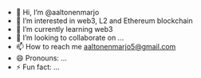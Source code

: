 - 👋 Hi, I’m @aaltonenmarjo
- 👀 I’m interested in web3, L2 and Ethereum blockchain
- 🌱 I’m currently learning web3
- 💞️ I’m looking to collaborate on ...
- 📫 How to reach me aaltonenmarjo5@gmail.com
- 😄 Pronouns: ...
- ⚡ Fun fact: ...

<!---
aaltonenmarjo/aaltonenmarjo is a ✨ special ✨ repository because its `README.md` (this file) appears on your GitHub profile.
You can click the Preview link to take a look at your changes.
--->
